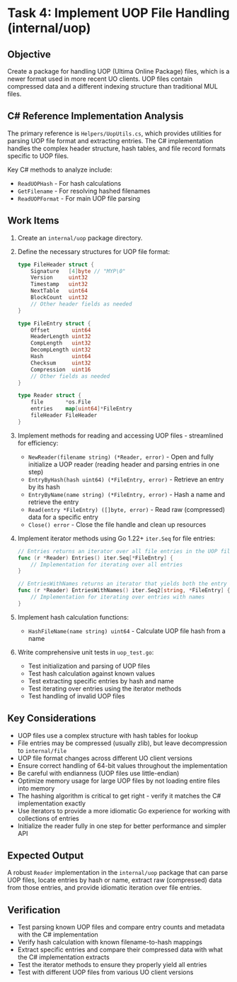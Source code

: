 # Task 4: Implement UOP File Handling (internal/uop)

## Objective

Create a package for handling UOP (Ultima Online Package) files, which is a newer format used in more recent UO clients. UOP files contain compressed data and a different indexing structure than traditional MUL files.

## C# Reference Implementation Analysis

The primary reference is `Helpers/UopUtils.cs`, which provides utilities for parsing UOP file format and extracting entries. The C# implementation handles the complex header structure, hash tables, and file record formats specific to UOP files.

Key C# methods to analyze include:

- `ReadUOPHash` - For hash calculations
- `GetFilename` - For resolving hashed filenames
- `ReadUOPFormat` - For main UOP file parsing

## Work Items

1. Create an `internal/uop` package directory.
2. Define the necessary structures for UOP file format:

   ```go
   type FileHeader struct {
       Signature   [4]byte // "MYP\0"
       Version     uint32
       Timestamp   uint32
       NextTable   uint64
       BlockCount  uint32
       // Other header fields as needed
   }

   type FileEntry struct {
       Offset       uint64
       HeaderLength uint32
       CompLength   uint32
       DecompLength uint32
       Hash         uint64
       Checksum     uint32
       Compression  uint16
       // Other fields as needed
   }

   type Reader struct {
       file       *os.File
       entries    map[uint64]*FileEntry
       fileHeader FileHeader
   }
   ```

3. Implement methods for reading and accessing UOP files - streamlined for efficiency:

   - `NewReader(filename string) (*Reader, error)` - Open and fully initialize a UOP reader (reading header and parsing entries in one step)
   - `EntryByHash(hash uint64) (*FileEntry, error)` - Retrieve an entry by its hash
   - `EntryByName(name string) (*FileEntry, error)` - Hash a name and retrieve the entry
   - `Read(entry *FileEntry) ([]byte, error)` - Read raw (compressed) data for a specific entry
   - `Close() error` - Close the file handle and clean up resources

4. Implement iterator methods using Go 1.22+ `iter.Seq` for file entries:

   ```go
   // Entries returns an iterator over all file entries in the UOP file
   func (r *Reader) Entries() iter.Seq[*FileEntry] {
       // Implementation for iterating over all entries
   }

   // EntriesWithNames returns an iterator that yields both the entry and its name (if it can be resolved)
   func (r *Reader) EntriesWithNames() iter.Seq2[string, *FileEntry] {
       // Implementation for iterating over entries with names
   }
   ```

5. Implement hash calculation functions:

   - `HashFileName(name string) uint64` - Calculate UOP file hash from a name

6. Write comprehensive unit tests in `uop_test.go`:
   - Test initialization and parsing of UOP files
   - Test hash calculation against known values
   - Test extracting specific entries by hash and name
   - Test iterating over entries using the iterator methods
   - Test handling of invalid UOP files

## Key Considerations

- UOP files use a complex structure with hash tables for lookup
- File entries may be compressed (usually zlib), but leave decompression to `internal/file`
- UOP file format changes across different UO client versions
- Ensure correct handling of 64-bit values throughout the implementation
- Be careful with endianness (UOP files use little-endian)
- Optimize memory usage for large UOP files by not loading entire files into memory
- The hashing algorithm is critical to get right - verify it matches the C# implementation exactly
- Use iterators to provide a more idiomatic Go experience for working with collections of entries
- Initialize the reader fully in one step for better performance and simpler API

## Expected Output

A robust `Reader` implementation in the `internal/uop` package that can parse UOP files, locate entries by hash or name, extract raw (compressed) data from those entries, and provide idiomatic iteration over file entries.

## Verification

- Test parsing known UOP files and compare entry counts and metadata with the C# implementation
- Verify hash calculation with known filename-to-hash mappings
- Extract specific entries and compare their compressed data with what the C# implementation extracts
- Test the iterator methods to ensure they properly yield all entries
- Test with different UOP files from various UO client versions
